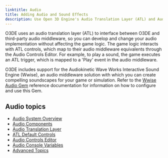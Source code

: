 ```yaml
---
linktitle: Audio
title: Adding Audio and Sound Effects
description: Use Open 3D Engine's Audio Translation Layer (ATL) and Audio Controls Editor (ACE) to develop your game audio without affecting game logic.
---
```


O3DE uses an audio translation layer (ATL) to interface between O3DE and third-party audio middleware, so you can develop and change your audio implementation without affecting the game logic. The game logic interacts with ATL controls, which map to their audio middleware equivalents through the Audio Controls Editor. For example, to play a sound, the game executes an ATL trigger, which is mapped to a 'Play' event in the audio middleware.

O3DE includes support for the Audiokinetic Wave Works Interactive Sound Engine (Wwise), an audio middleware solution with which you can create compelling soundscapes for your game or simulation. Refer to the [Wwise Audio Gem](/docs/user-guide/gems/reference/audio/wwise/audio-engine-wwise) reference documentation for information on how to configure and use this Gem.

## Audio topics

* [Audio System Overview](./overview)
* [Audio Components](./components)
* [Audio Translation Layer](./audio-translation-layer)
* [ATL Default Controls](./atl-default-controls)
* [Audio Controls Editor](./audio-controls-editor)
* [Audio Console Variables](./console-variables)
* [Advanced Topics](./advanced-topics)
